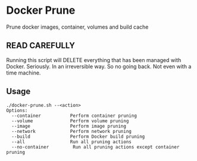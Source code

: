 # Docker Prune
Prune docker images, container, volumes and build cache

## READ CAREFULLY
Running this script will DELETE everything that has been managed with Docker. Seriously. In an irreversible way. So no going back. Not even with a time machine.

## Usage
```
./docker-prune.sh --<action>
Options:
  --container           Perform container pruning
  --volume              Perform volume pruning
  --image               Perform image pruning
  --network             Perform network pruning
  --build               Perform Docker build pruning
  --all                 Run all pruning actions
  --no-container         Run all pruning actions except container pruning
```
